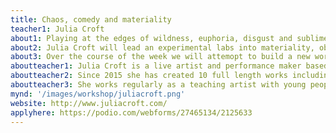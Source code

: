 ```yaml
---
title: Chaos, comedy and materiality
teacher1: Julia Croft
about1: Playing at the edges of wildness, euphoria, disgust and sublime. Let’s make some beautiful chaos, let’s make a mess.
about2: Julia Croft will lead an experimental labs into materiality, object and slimy substances as performance material. This exploration is born out of a desire to fall in love with chaos. Over the lab we will create slime, ooze, goo, gases, solids and liquids that resist control and explore ways these shifting and wild materials can become the instigator for task based performance material. Building worlds that are shifting and transforming, can we allow these leaky and messy worlds lead us into performance worlds and body states? Can we build worlds out of materials? Can we duet with moving materials?
about3: Over the course of the week we will attemopt to build a new world by transforming and building landscapes, and create short performance works in response, looking for the edges of wildness, control and states of change.
aboutteacher1: Julia Croft is a live artist and performance maker based in Tāmaki Makaurau, Aotearoa. Julia’s practice draws on feminist and queer theory to create performance works that are simultaneously sublime and ridiculous, trying and failing at building a feminist future, worlding, becoming, making too much mess and too much noise, the works are deeply political and deeply sentimental. Her work is concerned with creating imaginative cracks in pervasive power structures, slippery and leaky spaces, the scientific-poetic and bad pop music.
aboutteacher2: Since 2015 she has created 10 full length works including 4 solo works; If There's Not Dancing at the Revolution, I'm Not Coming, Power Ballad, Working On My Night Moves and Terrapolis. These works have toured extensively throughout NZ as well as Australia, the UK, Singapore and Canada, including to the Yard Theatre (UK), Battersea Arts Centre (UK), The Cultch (CAN) and The Esplanade.(SING) Working On My Night Moves was awarded a prestigious Total Theatre Award at the 2019 Edinburgh Fringe Festival as well as an Auckland Theatre Award for Excellence. Her most recent solo Terrapolis was set to be performed in August 2020 but due to lockdowns will now premiere in 2022.
aboutteacher3: She works regularly as a teaching artist with young people in drama schools across Aotearoa. She was part of a 3 year arts residency curated by The Basement (NZ), Forest Fringe (UK) & West Kowloon Cultural District (HK) other residencies include Time Place Space residency through Arts House (Melbourne) and Mala Voadora in Porto, Portugal.
mynd: '/images/workshop/juliacroft.png'
website: http://www.juliacroft.com/
applyhere: https://podio.com/webforms/27465134/2125633
---
```

